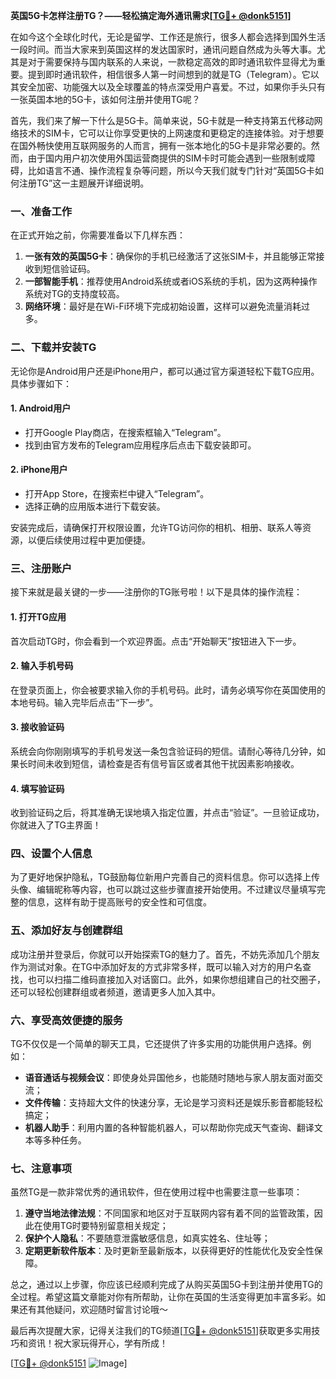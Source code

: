 **英国5G卡怎样注册TG？——轻松搞定海外通讯需求[[TG💪+ @donk5151](https://t.me/s/donk5151)]**

在如今这个全球化时代，无论是留学、工作还是旅行，很多人都会选择到国外生活一段时间。而当大家来到英国这样的发达国家时，通讯问题自然成为头等大事。尤其是对于需要保持与国内联系的人来说，一款稳定高效的即时通讯软件显得尤为重要。提到即时通讯软件，相信很多人第一时间想到的就是TG（Telegram）。它以其安全加密、功能强大以及全球覆盖的特点深受用户喜爱。不过，如果你手头只有一张英国本地的5G卡，该如何注册并使用TG呢？

首先，我们来了解一下什么是5G卡。简单来说，5G卡就是一种支持第五代移动网络技术的SIM卡，它可以让你享受更快的上网速度和更稳定的连接体验。对于想要在国外畅快使用互联网服务的人而言，拥有一张本地化的5G卡是非常必要的。然而，由于国内用户初次使用外国运营商提供的SIM卡时可能会遇到一些限制或障碍，比如语言不通、操作流程复杂等问题，所以今天我们就专门针对“英国5G卡如何注册TG”这一主题展开详细说明。

### **一、准备工作**
在正式开始之前，你需要准备以下几样东西：
1. **一张有效的英国5G卡**：确保你的手机已经激活了这张SIM卡，并且能够正常接收到短信验证码。
2. **一部智能手机**：推荐使用Android系统或者iOS系统的手机，因为这两种操作系统对TG的支持度较高。
3. **网络环境**：最好是在Wi-Fi环境下完成初始设置，这样可以避免流量消耗过多。

### **二、下载并安装TG**
无论你是Android用户还是iPhone用户，都可以通过官方渠道轻松下载TG应用。具体步骤如下：

#### **1. Android用户**
- 打开Google Play商店，在搜索框输入“Telegram”。
- 找到由官方发布的Telegram应用程序后点击下载安装即可。

#### **2. iPhone用户**
- 打开App Store，在搜索栏中键入“Telegram”。
- 选择正确的应用版本进行下载安装。

安装完成后，请确保打开权限设置，允许TG访问你的相机、相册、联系人等资源，以便后续使用过程中更加便捷。

### **三、注册账户**
接下来就是最关键的一步——注册你的TG账号啦！以下是具体的操作流程：

#### **1. 打开TG应用**
首次启动TG时，你会看到一个欢迎界面。点击“开始聊天”按钮进入下一步。

#### **2. 输入手机号码**
在登录页面上，你会被要求输入你的手机号码。此时，请务必填写你在英国使用的本地号码。输入完毕后点击“下一步”。

#### **3. 接收验证码**
系统会向你刚刚填写的手机号发送一条包含验证码的短信。请耐心等待几分钟，如果长时间未收到短信，请检查是否有信号盲区或者其他干扰因素影响接收。

#### **4. 填写验证码**
收到验证码之后，将其准确无误地填入指定位置，并点击“验证”。一旦验证成功，你就进入了TG主界面！

### **四、设置个人信息**
为了更好地保护隐私，TG鼓励每位新用户完善自己的资料信息。你可以选择上传头像、编辑昵称等内容，也可以跳过这些步骤直接开始使用。不过建议尽量填写完整的信息，这样有助于提高账号的安全性和可信度。

### **五、添加好友与创建群组**
成功注册并登录后，你就可以开始探索TG的魅力了。首先，不妨先添加几个朋友作为测试对象。在TG中添加好友的方式非常多样，既可以输入对方的用户名查找，也可以扫描二维码直接加入对话窗口。此外，如果你想组建自己的社交圈子，还可以轻松创建群组或者频道，邀请更多人加入其中。

### **六、享受高效便捷的服务**
TG不仅仅是一个简单的聊天工具，它还提供了许多实用的功能供用户选择。例如：
- **语音通话与视频会议**：即使身处异国他乡，也能随时随地与家人朋友面对面交流；
- **文件传输**：支持超大文件的快速分享，无论是学习资料还是娱乐影音都能轻松搞定；
- **机器人助手**：利用内置的各种智能机器人，可以帮助你完成天气查询、翻译文本等多种任务。

### **七、注意事项**
虽然TG是一款非常优秀的通讯软件，但在使用过程中也需要注意一些事项：
1. **遵守当地法律法规**：不同国家和地区对于互联网内容有着不同的监管政策，因此在使用TG时要特别留意相关规定；
2. **保护个人隐私**：不要随意泄露敏感信息，如真实姓名、住址等；
3. **定期更新软件版本**：及时更新至最新版本，以获得更好的性能优化及安全性保障。

总之，通过以上步骤，你应该已经顺利完成了从购买英国5G卡到注册并使用TG的全过程。希望这篇文章能对你有所帮助，让你在英国的生活变得更加丰富多彩。如果还有其他疑问，欢迎随时留言讨论哦～

最后再次提醒大家，记得关注我们的TG频道[[TG💪+ @donk5151](https://t.me/s/donk5151)]获取更多实用技巧和资讯！祝大家玩得开心，学有所成！

[[TG💪+ @donk5151](https://t.me/s/donk5151) ![Image](https://i.postimg.cc/rwNCRYN7/Snipaste-2025-04-30-17-27-05.png)]